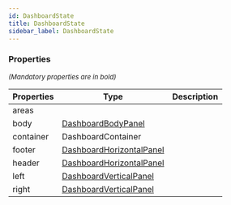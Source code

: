 ```yaml
---
id: DashboardState
title: DashboardState
sidebar_label: DashboardState
---
```




### Properties

<font size="2"><i>(Mandatory properties are in bold)</i></font>

| Properties | Type | Description |
| --------- | ---- | ----------- |
| areas |  |  |
| body | [DashboardBodyPanel](/api2/types/DashboardBodyPanel.md) |  |
| container | DashboardContainer |  |
| footer | [DashboardHorizontalPanel](/api2/types/DashboardHorizontalPanel.md) |  |
| header | [DashboardHorizontalPanel](/api2/types/DashboardHorizontalPanel.md) |  |
| left | [DashboardVerticalPanel](/api2/types/DashboardVerticalPanel.md) |  |
| right | [DashboardVerticalPanel](/api2/types/DashboardVerticalPanel.md) |  |
